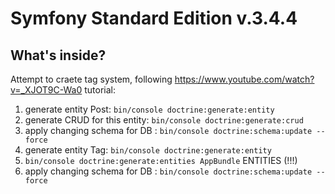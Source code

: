 Symfony Standard Edition v.3.4.4
================================


What's inside?
--------------

Attempt to craete tag system, following https://www.youtube.com/watch?v=_XJOT9C-Wa0 tutorial:

  1) generate entity Post: ```bin/console doctrine:generate:entity```
  2) generate CRUD for this entity: ```bin/console doctrine:generate:crud```
  3) apply changing schema for DB : ```bin/console doctrine:schema:update --force```
  4) generate entity Tag: ```bin/console doctrine:generate:entity```
  5) ```bin/console doctrine:generate:entities AppBundle```  ENTITIES (!!!)
  6) apply changing schema for DB : ```bin/console doctrine:schema:update --force```


